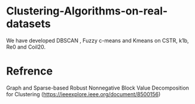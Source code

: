 # Clustering-Algorithms-on-real-datasets
We have developed ‫‪DBSCAN‬‬ ‫‪,‬‬ ‫‪Fuzzy‬‬ c-means and Kmeans‬‬ on CSTR, k1b, Re0 and Coil20.
# Refrence
Graph and Sparse-based Robust Nonnegative Block Value Decomposition for Clustering
(https://ieeexplore.ieee.org/document/8500156)
